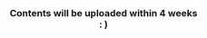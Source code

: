 <!-- PROJECT LOGO -->
<br />
<p align="center">

  

  <h3 align="center">Contents will be uploaded within 4 weeks <br />
: ) </h3>

  
    
</p>

